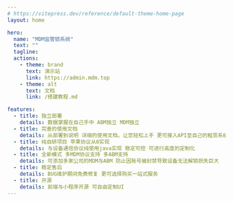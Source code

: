 ```yaml
---
# https://vitepress.dev/reference/default-theme-home-page
layout: home

hero:
  name: "MDM监管锁系统"
  text: ""
  tagline: 
  actions:
    - theme: brand
      text: 演示站
      link: https://admin.mdm.top
    - theme: alt
      text: 文档
      link: /搭建教程.md

features:
  - title: 独立部署
    details: 数据掌握在自己手中 ABM独立 MDM独立
  - title: 完善的使用文档
    details: 从部署到说明 详细的使用文档，让您轻松上手 更可接入API至自己的租赁系统 可实现到期自动锁机等个性功能
  - title: 纯自研项目 苹果协议从0实现
    details: 与设备通信协议纯使用java实现 稳定可控 可进行高度的定制化
  - title: 全新模式 多MDM协议支持 多ABM支持 
    details: 可添加多家公司的MDM与ABM 防止因账号被封禁导致设备无法解锁损失巨大 
  - title: 稳定售后
    details: BUG维护期间免费修复 更可选择购买一站式服务
  - title: 开源
    details: 前端与小程序开源 可自由定制UI
---
```

